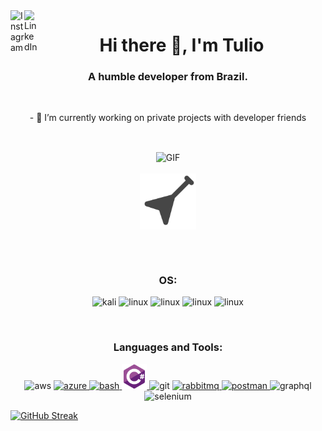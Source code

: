 <a href="https://www.instagram.com/tuliomaroz/">
  <img align="left" alt="Instagram" width="22px" src="https://raw.githubusercontent.com/hussainweb/hussainweb/main/icons/instagram.png" />
</a>
<a href="https://www.linkedin.com/in/t%C3%BAlio-marostegon-3893b9186/">
  <img align="left" alt="LinkedIn" width="22px" src="https://raw.githubusercontent.com/peterthehan/peterthehan/master/assets/linkedin.svg" />
</a>


<h1 align="center">Hi there 👋, I'm Tulio</h1>

<h3 align="center">A humble developer from Brazil.</h3>

<br />
<p align="center" width="100%">
- 🔭 I’m currently working on private projects with developer friends
</p>
<br />

<p align="center" width="100%">
   <img align="middle" alt="GIF" src="https://media.giphy.com/media/qgQUggAC3Pfv687qPC/giphy.gif" width="500" height="320" style="vertical-align: middle;" />
  <br />
  <br />
 <a href="https://youtu.be/JTChRr0g7ho">
  <img align="middle" alt="CoolMusic" width="90px" height="90px" src="https://github.com/tuliogmaros/tuliogmaros/blob/main/eguitar.png" title="Listen to Cool Music Here!" />
</a>
</p>

<br />


<br />

<h3 align="middle">OS:</h3>

<div>
  <p align="center" width="100%">
  <img src="https://img.shields.io/badge/Kali-268BEE?style=for-the-badge&logo=kalilinux&logoColor=white" alt="kali" width="95" height="30"/>
  <img src="https://img.shields.io/badge/Linux-FCC624?style=for-the-badge&logo=linux&logoColor=black" alt="linux" width="95" height="30"/>
  <img src="https://img.shields.io/badge/Arch%20Linux-1793D1?logo=arch-linux&logoColor=fff&style=for-the-badge" alt="linux" width="95" height="30"/>
  <img src="https://img.shields.io/badge/Ubuntu-E95420?style=for-the-badge&logo=ubuntu&logoColor=white" alt="linux" width="95" height="30"/>
  <img src="https://img.shields.io/badge/Windows-0078D6?style=for-the-badge&logo=windows&logoColor=white" alt="linux" width="95" height="30"/>
    </p>
</div>

<br />

<h3 align="middle">Languages and Tools:</h3>
<p align="center" width="100%">
 <img src="https://img.shields.io/badge/Amazon_AWS-232F3E?style=for-the-badge&logo=amazon-aws&logoColor=green" alt="aws" width="95" height="30"/> </a> <a href="https://azure.microsoft.com/en-in/" target="_blank" rel="noreferrer">
  <img src="https://www.vectorlogo.zone/logos/microsoft_azure/microsoft_azure-icon.svg" alt="azure" width="40" height="40"/> </a> <a href="https://www.gnu.org/software/bash/" target="_blank" rel="noreferrer"> <img src="https://raw.githubusercontent.com/jmnote/z-icons/master/svg/bash.svg" alt="bash" width="40" height="40"/> </a> 
  <a href="https://www.w3schools.com/cpp/" target="_blank" rel="noreferrer"> 
  <img src="https://raw.githubusercontent.com/devicons/devicon/master/icons/csharp/csharp-original.svg" alt="csharp" width="40" height="40"/> </a>
  <img src="https://www.vectorlogo.zone/logos/git-scm/git-scm-icon.svg" alt="git" width="40" height="40"/> </a> <a href="https://git-scm.com/" target="_blank" rel="noreferrer"> 
  <img src="https://img.shields.io/badge/rabbitmq-%23FF6600.svg?&style=for-the-badge&logo=rabbitmq&logoColor=white" alt="rabbitmq" width="85" height="25"/>
  <img src="https://img.shields.io/badge/Postman-FF6C37?style=for-the-badge&logo=postman&logoColor=white" alt="postman" width="85" height="25"/> </a> 
  <img src="https://img.shields.io/badge/-GraphQL-E10098?style=for-the-badge&logo=graphql&logoColor=white" alt="graphql" width="85" height="25"/> </a> 
  
  <img src="https://raw.githubusercontent.com/detain/svg-logos/780f25886640cef088af994181646db2f6b1a3f8/svg/selenium-logo.svg" alt="selenium" width="40" height="40"/>
<p/>
</a> 

  
[![GitHub Streak](https://streak-stats.demolab.com/?user=tuliogmaros&theme=dark&border=00ff00&ring=00ff00&fire=00ff00)](https://git.io/streak-stats)
  

<!--
**tuliogmaros/tuliogmaros** is a ✨ _special_ ✨ repository because its `README.md` (this file) appears on your GitHub profile.

Here are some ideas to get you started:

- 🔭 I’m currently working on ...
- 🌱 I’m currently learning ...
- 👯 I’m looking to collaborate on ...
- 🤔 I’m looking for help with ...
- 💬 Ask me about ...
- 📫 How to reach me: ...
- 😄 Pronouns: ...
- ⚡ Fun fact: ...
-->
